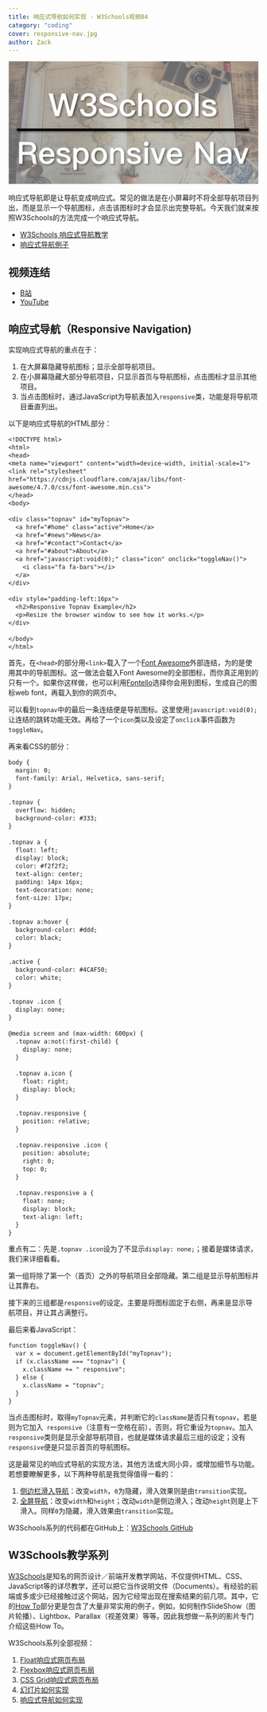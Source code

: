 ```yaml
---
title: 响应式导航如何实现 - W3Schools视频04
category: "coding"
cover: responsive-nav.jpg
author: Zack
---
```


![响应式导航](responsive-nav.jpg)

响应式导航即是让导航变成响应式。常见的做法是在小屏幕时不将全部导航项目列出，而是显示一个导航图标，点击该图标时才会显示出完整导航。今天我们就来按照W3Schools的方法完成一个响应式导航。

* [W3Schools 响应式导航教学](https://www.w3schools.com/howto/howto_js_topnav_responsive.asp)
* [响应式导航例子](https://www.w3schools.com/howto/tryit.asp?filename=tryhow_js_topnav)

## 视频连结

* [B站](https://www.bilibili.com/video/av45927107/)
* [YouTube](https://youtu.be/ZXmceyqTnFo)

## 响应式导航（Responsive Navigation)

实现响应式导航的重点在于：

1. 在大屏幕隐藏导航图标；显示全部导航项目。
2. 在小屏幕隐藏大部分导航项目，只显示首页与导航图标，点击图标才显示其他项目。
3. 当点击图标时，通过JavaScript为导航表加入`responsive`类，功能是将导航项目垂直列出。

以下是响应式导航的HTML部分：

```
<!DOCTYPE html>
<html>
<head>
<meta name="viewport" content="width=device-width, initial-scale=1">
<link rel="stylesheet" href="https://cdnjs.cloudflare.com/ajax/libs/font-awesome/4.7.0/css/font-awesome.min.css">
</head>
<body>

<div class="topnav" id="myTopnav">
  <a href="#home" class="active">Home</a>
  <a href="#news">News</a>
  <a href="#contact">Contact</a>
  <a href="#about">About</a>
  <a href="javascript:void(0);" class="icon" onclick="toggleNav()">
    <i class="fa fa-bars"></i>
  </a>
</div>

<div style="padding-left:16px">
  <h2>Responsive Topnav Example</h2>
  <p>Resize the browser window to see how it works.</p>
</div>

</body>
</html>
```

首先，在`<head>`的部分用`<link>`载入了一个[Font Awesome](https://fontawesome.com/)外部连结，为的是使用其中的导航图标。这一做法会载入Font Awesome的全部图标，而你真正用到的只有一个。如果你这样做，也可以利用[Fontello](http://fontello.com/)选择你会用到图标，生成自己的图标web font，再载入到你的网页中。

可以看到`topnav`中的最后一条连结便是导航图标。这里使用`javascript:void(0);`让连结的跳转功能无效。再给了一个`icon`类以及设定了`onclick`事件函数为`toggleNav`。

再来看CSS的部分：

```
body {
  margin: 0;
  font-family: Arial, Helvetica, sans-serif;
}

.topnav {
  overflow: hidden;
  background-color: #333;
}

.topnav a {
  float: left;
  display: block;
  color: #f2f2f2;
  text-align: center;
  padding: 14px 16px;
  text-decoration: none;
  font-size: 17px;
}

.topnav a:hover {
  background-color: #ddd;
  color: black;
}

.active {
  background-color: #4CAF50;
  color: white;
}

.topnav .icon {
  display: none;
}

@media screen and (max-width: 600px) {
  .topnav a:not(:first-child) {
    display: none;
  }

  .topnav a.icon {
    float: right;
    display: block;
  }

  .topnav.responsive {
    position: relative;
  }

  .topnav.responsive .icon {
    position: absolute;
    right: 0;
    top: 0;
  }

  .topnav.responsive a {
    float: none;
    display: block;
    text-align: left;
  }
}
```

重点有二：先是`.topnav .icon`设为了不显示`display: none;`；接着是媒体请求，我们来详细看看。

第一组将除了第一个（首页）之外的导航项目全部隐藏。第二组是显示导航图标并让其靠右。

接下来的三组都是`responsive`的设定。主要是将图标固定于右侧，再来是显示导航项目，并让其占满整行。

最后来看JavaScript：

```
function toggleNav() {
  var x = document.getElementById("myTopnav");
  if (x.className === "topnav") {
    x.className += " responsive";
  } else {
    x.className = "topnav";
  }
}
```

当点击图标时，取得`myTopnav`元素，并判断它的`className`是否只有`topnav`，若是则为它加入` responsive`（注意有一空格在前），否则，将它重设为`topnav`。加入`responsive`类则是显示全部导航项目，也就是媒体请求最后三组的设定；没有`responsive`便是只显示首页的导航图标。

这是最常见的响应式导航的实现方法，其他方法或大同小异，或增加细节与功能。若想要瞭解更多，以下两种导航是我觉得值得一看的：

1. [侧边栏滑入导航](https://www.w3schools.com/howto/howto_js_sidenav.asp)：改变`width`，`0`为隐藏，滑入效果则是由`transition`实现。
2. [全屏导航](https://www.w3schools.com/howto/howto_js_fullscreen_overlay.asp)：改变`width`和`height`；改动`width`是侧边滑入；改动`height`则是上下滑入。同样`0`为隐藏，滑入效果由`transition`实现。

W3Schools系列的代码都在GitHub上：[W3Schools GitHub](https://github.com/ZacharyChim/W3Schools)

## W3Schools教学系列

[W3Schools](https://www.w3schools.com)是知名的网页设计／前端开发教学网站，不仅提供HTML、CSS、JavaScript等的详尽教学，还可以把它当作说明文件（Documents）。有经验的前端或多或少已经接触过这个网站，因为它经常出现在搜索结果的前几项。其中，它的[How To](https://www.w3schools.com/howto/default.asp)部分更是包含了大量非常实用的例子，例如，如何制作SlideShow（图片轮播）、Lightbox、Parallax（视差效果）等等。因此我想做一系列的影片专门介绍这些How To。

W3Schools系列全部视频：

1. [Float响应式网页布局](https://zacklive.com/w3schools-web-layout/)
2. [Flexbox响应式网页布局](https://zacklive.com/w3schools-flex/)
3. [CSS Grid响应式网页布局](https://zacklive.com/w3schools-grid/)
4. [幻灯片如何实现](https://zacklive.com/w3schools-slideshow/)
5. [响应式导航如何实现](https://zacklive.com/w3schools-responsvie-nav/)